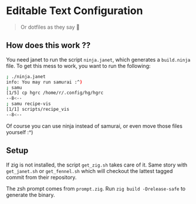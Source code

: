# Editable Text Configuration

> Or dotfiles as they say 👴


## How does this work ??

You need janet to run the script `ninja.janet`, which generates a
`build.ninja` file. To get this mess to work, you want to run the
following:

```sh
; ./ninja.janet
info: You may run samurai :^)
; samu
[1/5] cp hgrc /home/r/.config/hg/hgrc
--8<--
; samu recipe-vis
[1/1] scripts/recipe_vis
--8<--
```

Of course you can use ninja instead of samurai, or even move those files
yourself :^) <!-- lol -->


## Setup

If zig is not installed, the script `get_zig.sh` takes care of it. Same
story with `get_janet.sh` or `get_fennel.sh` which will checkout the
lattest tagged commit from their repository.

The zsh prompt comes from `prompt.zig`. Run `zig build -Drelease-safe`
to generate the binary.
